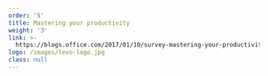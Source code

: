 ```yaml
---
order: '5'
title: Mastering your productivity
weight: '3'
link: >-
  https://blogs.office.com/2017/01/10/survey-mastering-your-productivity-in-2017/
logo: /images/levo-logo.jpg
class: null
---
```









